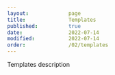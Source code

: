 ```yaml
---
layout:             page
title:              Templates
published:          true
date:               2022-07-14
modified:           2022-07-14
order:              /02/templates
---
```

<todo>Templates description</todo>